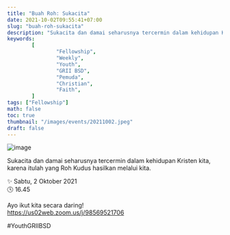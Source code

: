 ```yaml
---
title: "Buah Roh: Sukacita"
date: 2021-10-02T09:55:41+07:00
slug: "buah-roh-sukacita"
description: "Sukacita dan damai seharusnya tercermin dalam kehidupan Kristen kita, karena itulah yang Roh Kudus hasilkan melalui kita."
keywords:
        [
                "Fellowship",
                "Weekly",
                "Youth",
                "GRII BSD",
                "Pemuda",
                "Christian",
                "Faith",
        ]
tags: ["Fellowship"]
math: false
toc: true
thumbnail: "/images/events/20211002.jpeg"
draft: false
---
```


![image](/images/events/20211002.jpeg)

Sukacita dan damai seharusnya tercermin dalam kehidupan Kristen kita, karena itulah yang Roh Kudus hasilkan melalui kita.

✨ Sabtu, 2 Oktober 2021\
🕓 16.45

Ayo ikut kita secara daring!\
https://us02web.zoom.us/j/98569521706

#YouthGRIIBSD
